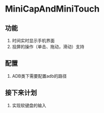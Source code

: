 # MiniCapAndMiniTouch
## 功能
1. 时间实时显示手机界面
2. 投屏的操作（单击、拖动，滑动）支持
## 配置
1. ADB类下需要配置adb的路径

## 接下来计划
1. 实现软键盘的输入